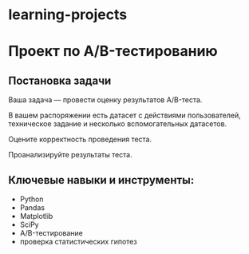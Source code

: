 # learning-projects
# Проект по А/B-тестированию

## Постановка задачи
Ваша задача — провести оценку результатов A/B-теста. 

В вашем распоряжении есть датасет с действиями пользователей, техническое задание и несколько вспомогательных датасетов.

Оцените корректность проведения теста.

Проанализируйте результаты теста.

## Ключевые навыки и инструменты:

- Python
- Pandas
- Matplotlib
- SciPy
- A/B-тестирование
- проверка статистических гипотез

